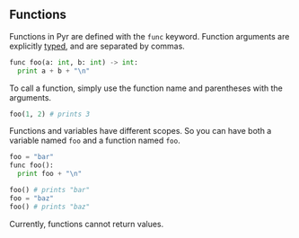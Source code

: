 ## Functions

Functions in Pyr are defined with the `func` keyword.
Function arguments are explicitly [typed](./literals.md), and are separated by commas.

```python
func foo(a: int, b: int) -> int:
  print a + b + "\n"
```

To call a function, simply use the function name and parentheses with the arguments.

```python
foo(1, 2) # prints 3
```

Functions and variables have different scopes.
So you can have both a variable named `foo` and a function named `foo`.

```python
foo = "bar"
func foo():
  print foo + "\n"

foo() # prints "bar"
foo = "baz"
foo() # prints "baz"
```

Currently, functions cannot return values.

